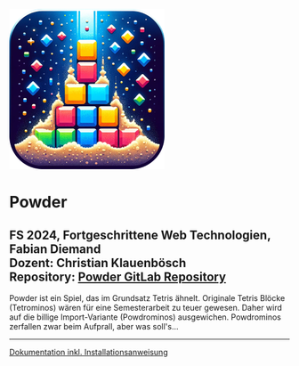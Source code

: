 ![Powder-Icon](./.docs/img/powder-icon-s.png)

# Powder

FS 2024, Fortgeschrittene Web Technologien, Fabian Diemand <br>
Dozent: Christian Klauenbösch <br>
Repository: [Powder GitLab Repository](https://git.ffhs.ch/web-technologien/fwebt/fs24/infp-w-af004-fwebt_pibs-be-1-pva/studs/fwebt-fs24-powder)
--- 
Powder ist ein Spiel, das im Grundsatz Tetris ähnelt. 
Originale Tetris Blöcke (Tetrominos) wären für eine Semesterarbeit zu teuer gewesen. 
Daher wird auf die billige Import-Variante (Powdrominos) ausgewichen. 
Powdrominos zerfallen zwar beim Aufprall, aber was soll's...

---
[Dokumentation inkl. Installationsanweisung](./.docs/doc.md)